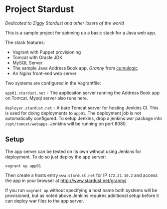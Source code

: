 Project Stardust
================

*Dedicated to Ziggy Stardust and other losers of the world*

This is a sample project for spinning up a basic stack for a Java web app.

The stack features:

* Vagrant with Puppet provisioning
* Tomcat with Oracle JDK
* MySQL Server
* The sample Java Address Book app, *Granny* from [cumulogic](http://www.cumulogic.com/downloads/sample-applications/)
* An Nginx front-end web server

Two systems are configured in the Vagrantfile:

 `app01.stardust.net` - The applicaiton server running the Address Book app on Tomcat. Mysql server also runs here.

`deployer.stardust.net` - A bare Tomcat server for hosting Jenkins CI. This is used for doing deployments to `app01`. The deployment job is not automatically configured. To setup Jenkins, drop a jenkins.war package into `/opt/tomcat/webapps`. Jenkins will be running on port 8080.

## Setup

The app server can be tested on its own without using Jenkins for deployment. To do so just deploy the app server:

`vagrant up app01`

Then create a hosts entry `www.stardust.net` for IP `172.21.10.2` and access the app in your browser at http://www.stardust.net/granny/

If you run `vagrant up` without specifying a host name both systems will be provisioned, but as noted above Jenkins requires additional setup before it can deploy war files to the app server.

